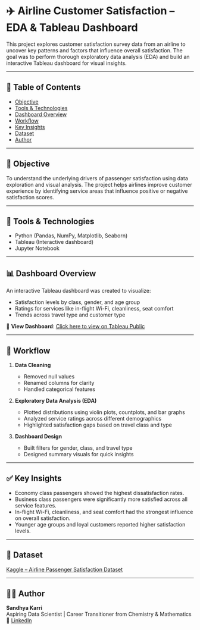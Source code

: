 # ✈️ Airline Customer Satisfaction – EDA & Tableau Dashboard

This project explores customer satisfaction survey data from an airline to uncover key patterns and factors that influence overall satisfaction. The goal was to perform thorough exploratory data analysis (EDA) and build an interactive Tableau dashboard for visual insights.

---

## 📑 Table of Contents
- [Objective](#objective)
- [Tools & Technologies](#tools--technologies)
- [Dashboard Overview](#dashboard-overview)
- [Workflow](#workflow)
- [Key Insights](#key-insights)
- [Dataset](#dataset)
- [Author](#author)

---

## 🎯 Objective

To understand the underlying drivers of passenger satisfaction using data exploration and visual analysis. The project helps airlines improve customer experience by identifying service areas that influence positive or negative satisfaction scores.

---

## 🧰 Tools & Technologies
- Python (Pandas, NumPy, Matplotlib, Seaborn)
- Tableau (Interactive dashboard)
- Jupyter Notebook

---

## 📊 Dashboard Overview

An interactive Tableau dashboard was created to visualize:

- Satisfaction levels by class, gender, and age group
- Ratings for services like in-flight Wi-Fi, cleanliness, seat comfort
- Trends across travel type and customer type

📎 **View Dashboard**: [Click here to view on Tableau Public](https://public.tableau.com/views/Book1_17525549841780/Dashboard3?:language=en-US&publish=yes&:sid=&:redirect=auth&:display_count=n&:origin=viz_share_link)

---

## 🧠 Workflow

1. **Data Cleaning**
   - Removed null values
   - Renamed columns for clarity
   - Handled categorical features

2. **Exploratory Data Analysis (EDA)**
   - Plotted distributions using violin plots, countplots, and bar graphs
   - Analyzed service ratings across different demographics
   - Highlighted satisfaction gaps based on travel class and type

3. **Dashboard Design**
   - Built filters for gender, class, and travel type
   - Designed summary visuals for quick insights

---

## ✅ Key Insights

- Economy class passengers showed the highest dissatisfaction rates.
- Business class passengers were significantly more satisfied across all service features.
- In-flight Wi-Fi, cleanliness, and seat comfort had the strongest influence on overall satisfaction.
- Younger age groups and loyal customers reported higher satisfaction levels.

---

## 📂 Dataset

[Kaggle – Airline Passenger Satisfaction Dataset](https://www.kaggle.com/datasets/teejmahal20/airline-passenger-satisfaction)

---

## 👩‍💻 Author

**Sandhya Karri**  
Aspiring Data Scientist | Career Transitioner from Chemistry & Mathematics  
🔗 [LinkedIn](https://www.linkedin.com/in/sandhya-karri-2a3b84212)

